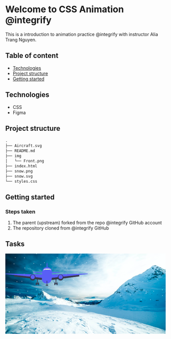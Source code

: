 # Welcome to CSS Animation @integrify
This is a introduction to animation practice @integrify with instructor Alia Trang Nguyen.

## Table of content
- [Technologies](#technologies)
- [Project structure](#project-structure)
- [Getting started](#getting-started)

## Technologies
- CSS
- Figma


## Project structure
```shell
.
├── Aircraft.svg
├── README.md
├── img
│   └── Front.png
├── index.html
├── snow.png
├── snow.svg
└── styles.css
```


## Getting started
### Steps taken 
<ol>
    <li>The parent (upstream) forked from the repo @integrify GitHub account </li>
    <li>The repository cloned from @integrify GitHub </li>
</ol>

## Tasks
![task1](/img/Front.png)

